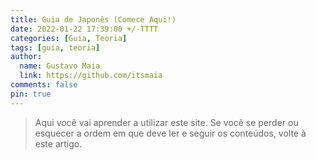 ```yaml
---
title: Guia de Japonês (Comece Aqui!)
date: 2022-01-22 17:39:00 +/-TTTT
categories: [Guia, Teoria]
tags: [guia, teoria]
author:
  name: Gustavo Maia
  link: https://github.com/itsmaia
comments: false
pin: true
---
```


>Aqui você vai aprender a utilizar este site. Se você se perder ou esquecer a ordem em que deve ler e seguir os conteúdos, volte à este artigo.